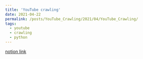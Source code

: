 ```yaml
---
title: 'YouTube crawling'
date: 2021-04-22
permalink: /posts/YouTube_Crawling/2021/04/YouTube_Crawling/
tags:
  - youtube
  - crawling
  - python
---
```

[notion link](https://www.notion.so/YouTube-crawling-09f1c7bf11864f36a1d9f13757f630c4)

